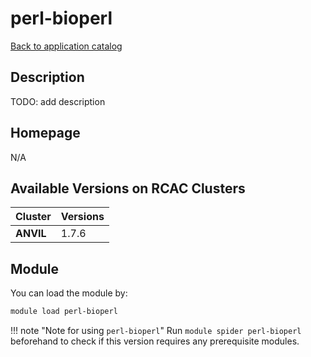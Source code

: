 # perl-bioperl

[Back to application catalog](../app_catalog.md)

## Description

TODO: add description

## Homepage

N/A

## Available Versions on RCAC Clusters

|Cluster|Versions|
|---|---|
**ANVIL**|1.7.6

## Module

You can load the module by:

```bash
module load perl-bioperl
```

!!! note "Note for using `perl-bioperl`"
    Run `module spider perl-bioperl` beforehand to check if this version requires any prerequisite modules.
